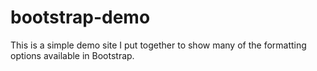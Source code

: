 # bootstrap-demo
This is a simple demo site I put together to show many of the formatting options available in Bootstrap.
